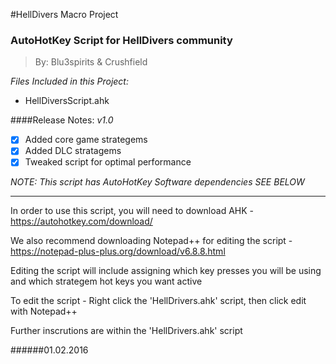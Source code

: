 
#HellDivers Macro Project

<h3>AutoHotKey Script for HellDivers community</h3>

> By: Blu3spirits & Crushfield

_Files Included in this Project:_
- HellDiversScript.ahk

####Release Notes:
_v1.0_

- [x] Added core game strategems
- [x] Added DLC stratagems
- [x] Tweaked script for optimal performance

_NOTE: This script has AutoHotKey Software dependencies SEE BELOW_

---

In order to use this script, you will need to download AHK - https://autohotkey.com/download/

We also recommend downloading Notepad++ for editing the script - https://notepad-plus-plus.org/download/v6.8.8.html

Editing the script will include assigning which key presses you will be using and which strategem hot keys you want active

To edit the script - Right click the 'HellDrivers.ahk' script, then click edit with Notepad++

Further inscrutions are within the 'HellDrivers.ahk' script

######01.02.2016


